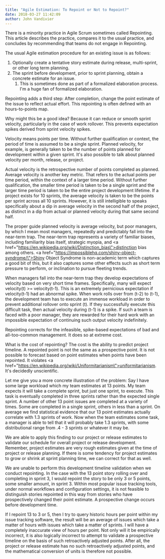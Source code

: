 ```yaml
---
title: "Agile Estimation: To Repoint or Not to Repoint?"
date: 2018-03-27 11:42:09
author: John Vandivier
---
```




There is a minority practice in Agile Scrum sometimes called Repointing. This article describes the practice, compares it to the usual practice, and concludes by recommending that teams do not engage in Repointing.

The usual Agile estimation procedure for an existing issue is as follows:
<ol>
 	<li>Optionally create a tentative story estimate during release, multi-sprint, or other long term planning.</li>
 	<li>The sprint before development, prior to sprint planning, obtain a concrete estimate for an issue.
<ol>
 	<li>This is sometimes done as part of a formalized elaboration process. I'm a huge fan of formalized elaboration.</li>
</ol>
</li>
</ol>
Repointing adds a third step: After completion, change the point estimate of the issue to reflect actual effort. This repointing is often defined with an hours-to-points map.

Why might this be a good idea? Because it can reduce or smooth sprint velocity, particularly in the case of work rollover. This prevents expectation spikes derived from sprint velocity spikes.

Velocity means points per time. Without further qualification or context, the period of time is assumed to be a single sprint. Planned velocity, for example, is generally taken to be the number of points planned for development within a given sprint. It's also possible to talk about planned velocity per month, release, or project.

Actual velocity is the retrospective number of points completed as planned. Average velocity is another key metric. That refers to the actual points per time period, within the context of a larger time period. Without further qualification, the smaller time period is taken to be a single sprint and the larger time period is taken to be the entire project development lifetime. If a project exists for 10 sprints, the average velocity is taken to be the points per sprint across all 10 sprints. However, it is still intelligible to speaks specifically about a dip in average velocity in the second half of the project, as distinct in a dip from actual or planned velocity during that same second half.

The proper guide planned velocity is average velocity, but poor managers, by which I mean most managers, repeatedly and predictably fall into the near-term trap. The near-term trap represents a variety of familiar biases, including familiarity bias itself, strategic myopia, and <a href=\"https://en.wikipedia.org/wiki/Distinction_bias\">distinction bias</a> among others. <a href=\"https://impossiblehq.com/shiny-object-syndrome/\">Shiny Object Syndrome</a> is non-academic term which captures a good bit of this, but it also captures some other effects such as short term pressure to perform, or inclination to pursue fleeting trends.

When managers fall into the near-term trap they develop expectations of velocity based on very short time frames. Specifically, many will expect velocity(t) &gt;= velocity(t-1). This is an extremely pernicious expectation if velocity(t-1) had an abnormal spike. When work rolls over from (t-2) to (t-1), the development team has to execute an immense workload in order to prevent additional rollover onto sprint (t). If they successfully execute this difficult task, then actual velocity during (t-1) is a spike. If such a team is faced with a poor manager, they are rewarded for their hard work with an impossible expectation of continuing such output velocity indefinitely.

Repointing corrects for the infeasible, spike-based expectations of bad and all-too-common management. It does so at extreme cost.

What is the cost of repointing? The cost is the ability to predict project timeline. A repointed point is not the same as a prospective point. It is not possible to forecast based on point estimates when points have been repointed. It violates <a href=\"https://en.wikipedia.org/wiki/Uniformitarianism\">uniformitarianism</a>. It's decidedly unscientific.

Let me give you a more concrete illustration of the problem: Say I have some large workload which my team estimates at 13 points. My team expects it will take a complete sprint, but just one sprint, to execute. This task is eventually completed in three sprints rather than the expected single sprint. A number of other 13 point issues are completed at a variety of times. Some are completed in a single sprint, others in less than a sprint. On average we find statistical evidence that our 13 point estimates actually correlate with 1.3 sprints of work. Now when the team estimates some task, a manager is able to tell that it will probably take 1.3 sprints, with some distributional range from .4 - 3 sprints or whatever it may be.

We are able to apply this finding to our project or release estimates to validate our schedule for overall project or release development. Remember, project estimates are very rough estimates given at the time of project or release planning. If there is some tendency for project estimates to grow or shrink at sprint planning time, we can correct for that as well.

We are unable to perform this development timeline validation when we conduct repointing. In the case with the 13 point story rolling over and completing in sprint 3, I would repoint the story to be only 3 or 5 points, some smaller amount, in sprint 3. Within most popular issue tracking tools, under normal workflows and configuration settings, it is not feasible to distinguish stories repointed in this way from stories who have prospectively changed their point estimate. A prospective change occurs before development time.

If I repoint 13 to 3 or 5, then I try to query historic hours per point within my issue tracking software, the result will be an average of issues which take a matter of hours with issues which take a matter of sprints. I will have a completely inaccurate view of hours per point. Not only will it be empirically incorrect, it is also logically incorrect to attempt to validate a prospective timeline on the basis of such retroactively adjusted points. After all, the project or release estimate has no such retroactively adjusted points, and the mathematical conversion of units is therefore not possible.